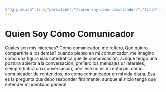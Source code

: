 ```yaml
---
{"dg-publish":true,"permalink":"/quien-soy-como-comunicador/","title":"Quien Soy Cómo Comunicador","tags":["Idea,"],"created":"2023-04-25T12:55:14.509-05:00","updated":"2023-04-25T13:14:42.581-05:00"}
---
```



# Quien Soy Cómo Comunicador

Cuales son mis intereses? Cómo comunicador, me refiero, Qué quiero compartirle a los demás? cuando pienso en mí comunicador, me imagino cómo una figura más catedrática que de comunicación, aunque tengo una postura abierta a la conversación, prefiero los mensajes unilaterales, siempre habrá una conversación, pero ese no es mi enfoque, cómo comunicador de contenidos, no cómo comunicador en mi vida diaria; Esa es la pregunta que debo responder finalmente, aunque al inicio tenga que entender mi identidad general.
